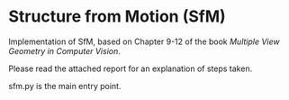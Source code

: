 Structure from Motion (SfM)
===========================

Implementation of SfM, based on Chapter 9-12 of the book *Multiple View Geometry in Computer Vision*.

Please read the attached report for an explanation of steps taken.

sfm.py is the main entry point.
